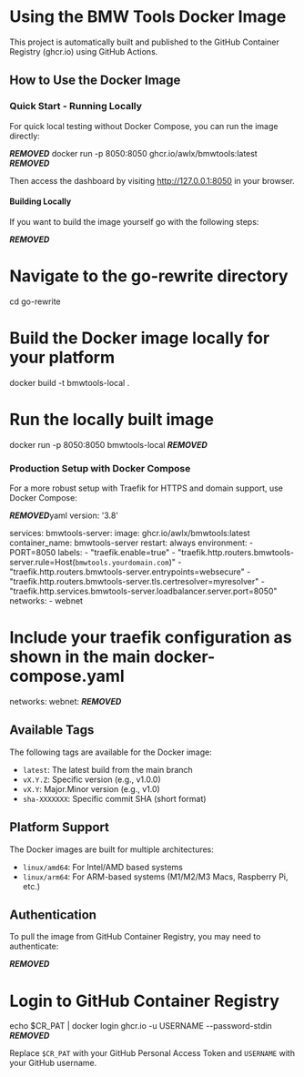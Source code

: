 # Using the BMW Tools Docker Image

This project is automatically built and published to the GitHub Container Registry (ghcr.io) using GitHub Actions.

## How to Use the Docker Image

### Quick Start - Running Locally

For quick local testing without Docker Compose, you can run the image directly:

***REMOVED***
docker run -p 8050:8050 ghcr.io/awlx/bmwtools:latest
***REMOVED***

Then access the dashboard by visiting http://127.0.0.1:8050 in your browser.

#### Building Locally 

If you want to build the image yourself go with the following steps:

***REMOVED***
# Navigate to the go-rewrite directory
cd go-rewrite

# Build the Docker image locally for your platform
docker build -t bmwtools-local .

# Run the locally built image
docker run -p 8050:8050 bmwtools-local
***REMOVED***

### Production Setup with Docker Compose

For a more robust setup with Traefik for HTTPS and domain support, use Docker Compose:

***REMOVED***yaml
version: '3.8'

services:
  bmwtools-server:
    image: ghcr.io/awlx/bmwtools:latest
    container_name: bmwtools-server
    restart: always
    environment:
      - PORT=8050
    labels:
      - "traefik.enable=true"
      - "traefik.http.routers.bmwtools-server.rule=Host(`bmwtools.yourdomain.com`)"
      - "traefik.http.routers.bmwtools-server.entrypoints=websecure"
      - "traefik.http.routers.bmwtools-server.tls.certresolver=myresolver"
      - "traefik.http.services.bmwtools-server.loadbalancer.server.port=8050"
    networks:
      - webnet

  # Include your traefik configuration as shown in the main docker-compose.yaml
  
networks:
  webnet:
***REMOVED***

## Available Tags

The following tags are available for the Docker image:

- `latest`: The latest build from the main branch
- `vX.Y.Z`: Specific version (e.g., v1.0.0)
- `vX.Y`: Major.Minor version (e.g., v1.0)
- `sha-XXXXXXX`: Specific commit SHA (short format)

## Platform Support

The Docker images are built for multiple architectures:

- `linux/amd64`: For Intel/AMD based systems
- `linux/arm64`: For ARM-based systems (M1/M2/M3 Macs, Raspberry Pi, etc.)

## Authentication

To pull the image from GitHub Container Registry, you may need to authenticate:

***REMOVED***
# Login to GitHub Container Registry
echo $CR_PAT | docker login ghcr.io -u USERNAME --password-stdin
***REMOVED***

Replace `$CR_PAT` with your GitHub Personal Access Token and `USERNAME` with your GitHub username.
